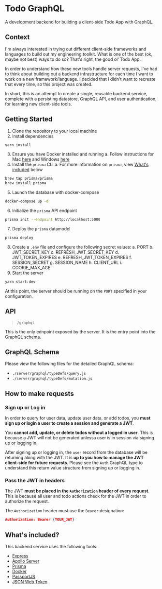 # Todo GraphQL

A development backend for building a client-side Todo App with GraphQL.

## Context
I'm always interested in trying out different client-side frameworks and languages to build out my engineering toolkit. What is one of the best (ok, maybe not best) ways to do so? That's right, the good ol' Todo App.

In order to understand how these new tools handle server requests, I've had to think about building out a backend infrastructure for each time I want to work on a new framework/language. I decided that I didn't want to recreate that every time, so this project was created.

In short, this is an attempt to create a single, reusable backend service, complete with a persisting datastore, GraphQL API, and user authentication, for learning new client-side tools.


## Getting Started
1. Clone the repository to your local machine
2. Install dependencies
```bash
yarn install
```
3. Ensure you have Docker installed and running
a. Follow instructions for Mac [here](https://docs.docker.com/docker-for-mac/install/) and Windows [here](https://docs.docker.com/docker-for-windows/install/)
4. Install the `prisma` CLI
a. For more information on `prisma`, view [What's included](#whats-included) below
```bash
brew tap prisma/prisma
brew install prisma
```

5. Launch the database with docker-compose
```bash
docker-compose up -d
```
6. Initialize the `prisma` API endpoint
```bash
prisma init --endpoint http://localhost:5000
```
7. Deploy the `prisma` datamodel
```bash
prisma deploy
```
8. Create a `.env` file and configure the following secret values:
a. PORT
b. JWT_SECRET_KEY
c. REFRESH_JWT_SECRET_KEY
d. JWT_TOKEN_EXPIRES
e. REFRESH_JWT_TOKEN_EXPIRES
f. SESSION_SECRET
g. SESSION_NAME
h. CLIENT_URL
i. COOKIE_MAX_AGE
9. Start the server
```bash
yarn start:dev
```

At this point, the server should be running on the `PORT` specified in your configuration.

## API

> `/graphql`

This is the only ednpoint exposed by the server. It is the entry point into the GraphQL schema.

## GraphQL Schema

Please view the following files for the detailed GraphQL schema:
* `./server/graphql/typeDefs/query.js`
* `./server/graphql/typeDefs/mutation.js`


## How to make requests

### Sign up or Log in
In order to query for user data, update user data, or add todos, you **must sign up or login a user to create a session and generate a JWT**.

You **cannot add, update, or delete todos without a logged in user**. This is because a JWT will not be generated unlessa user is in session via signing up or logging in.

After signing up or logging in, the `user` record from the database will be returning along with the JWT. It is **up to you how to manage the JWT client-side for future requests**. Please see the `Auth` GraphQL type to understand this return value structure from signing up or logging in.

### Pass the JWT in headers

The JWT **must be placed in the `Authorization` header of every request**. This is because all user and todo actions check for the JWT in order to authorize the request.

The `Authorization` header must use the `Bearer` designation:
```json
Authorization: Bearer {YOUR_JWT}
```

## What's included?

This backend service uses the following tools:

* [Express](https://expressjs.com/)
* [Apollo Server](https://www.apollographql.com/docs/apollo-server/)
* [Prisma](https://www.prisma.io/docs)
* [Docker](https://www.docker.com/)
* [PassportJS](http://www.passportjs.org/)
* [JSON Web Token](https://github.com/auth0/node-jsonwebtoken)






